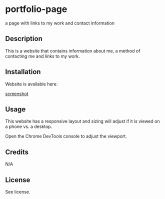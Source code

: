 # portfolio-page
a page with links to my work and contact information

## Description
This is a website that contains information about me, a method of contacting me and links to my work.

## Installation
Website is available here:

[screenshot](photos/screenshot.jpg.png)


## Usage
This website has a responsive layout and sizing will adjust if it is viewed on a phone vs. a desktop. 

Open the Chrome DevTools console to adjust the viewport. 

## Credits
N/A

## License
See license.